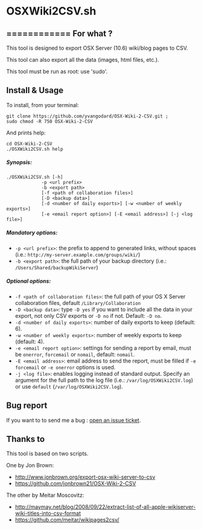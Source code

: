 # OSXWiki2CSV.sh
============
For what ?
-------------

This tool is designed to export OSX Server (10.6) wiki/blog pages to CSV. 

This tool can also export all the data (images, html files, etc.).

This tool must be run as root: use 'sudo'.


Install & Usage
-------------


To install, from your terminal:

	git clone https://github.com/yvangodard/OSX-Wiki-2-CSV.git ; 
	sudo chmod -R 750 OSX-Wiki-2-CSV

And prints help:

    cd OSX-Wiki-2-CSV
    ./OSXWiki2CSV.sh help
    
##### Synopsis:

    ./OSXWiki2CSV.sh [-h]
                 -p <url prefix>
                 -b <export path>
                 [-f <path of collaboration files>]
                 [-D <backup data>]
                 [-d <number of daily exports>] [-w <number of weekly exports>]
                 [-e <email report option>] [-E <email address>] [-j <log file>]


##### Mandatory options:

- `-p <url prefix>`: the prefix to append to generated links, without spaces (i.e.: `http://my-server.example.com/groups/wiki/`)
- `-b <export path>`: the full path of your backup directory (i.e.: `/Users/Shared/backupWikiServer`)

##### Optional options:
	
- `-f <path of collaboration files>`: the full path of your OS X Server collaboration files, default `/Library/Collaboration`
- `-D <backup data>`: type `-D yes` if you want to include all the data in your export, not only CSV exports or `-D no` if not. Default: `-D no`.
- `-d <number of daily exports>`: number of daily exports to keep (default: 6).
- `-w <number of weekly exports>`: number of weekly exports to keep (default: 4).
- `-e <email report option>`: settings for sending a report by email, must be `onerror`, `forcemail` or `nomail`, default: `nomail`.
- `-E <email address>`: email address to send the report, must be filled if `-e forcemail` or `-e onerror` options is used.
- `-j <log file>`: enables logging instead of standard output. Specify an argument for the full path to the log file (i.e.: `/var/log/OSXWiki2CSV.log`) or use `default` (`/var/log/OSXWiki2CSV.log`).

Bug report
-------------

If you want to to send me a bug : [open an issue ticket](https://github.com/ygodard/OSX-Wiki-2-CSV/issues).

Thanks to
-------------
This tool is based on two scripts.

One by Jon Brown:
- http://www.jonbrown.org/export-osx-wiki-server-to-csv
- https://github.com/jonbrown21/OSX-Wiki-2-CSV

The other by Meitar Moscovitz:
- http://maymay.net/blog/2008/09/22/extract-list-of-all-apple-wikiserver-wiki-titles-into-csv-format
- https://github.com/meitar/wikipages2csv/
